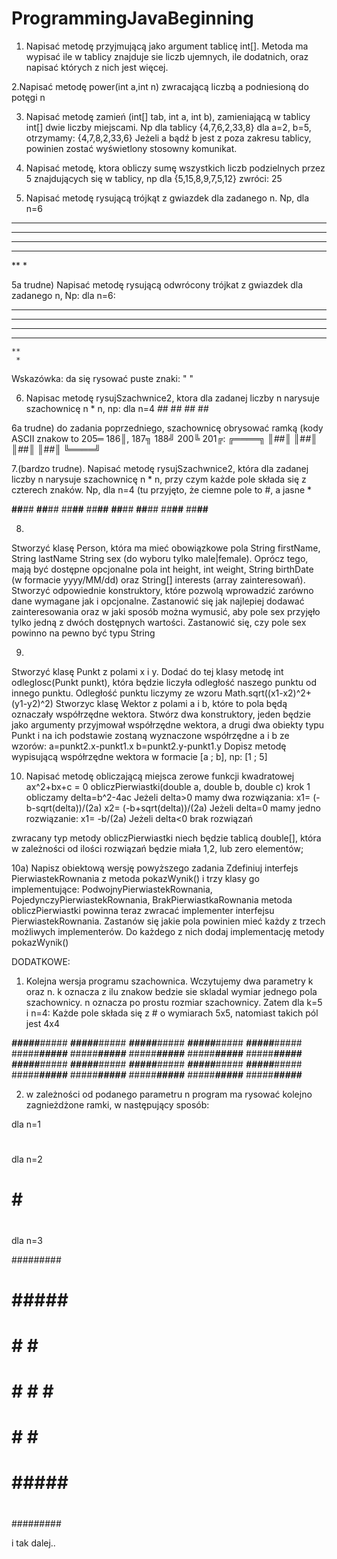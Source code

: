 # ProgrammingJavaBeginning

1. Napisać metodę przyjmującą jako argument tablicę int[].
Metoda ma wypisać ile w tablicy znajduje sie liczb ujemnych, ile dodatnich,
oraz napisać których z nich jest więcej.

2.Napisać metodę power(int a,int n) zwracającą liczbą a podniesioną do potęgi n

3. Napisać metodę zamień (int[] tab, int a, int b), zamieniającą w tablicy int[] dwie liczby miejscami.
Np dla tablicy {4,7,6,2,33,8}
dla a=2, b=5, otrzymamy:
{4,7,8,2,33,6}
Jeżeli a bądź b jest z poza zakresu tablicy, powinien zostać wyświetlony stosowny komunikat.


4. Napisać metodę, ktora obliczy sumę wszystkich liczb podzielnych przez 5 znajdujących się w tablicy, np
dla {5,15,8,9,7,5,12} zwróci: 25

5. Napisać metodę rysującą trójkąt z gwiazdek dla zadanego n. Np, dla n=6
******
*****
****
***
**
*

5a trudne) Napisać metodę rysującą odwrócony trójkat z gwiazdek dla zadanego n, Np: dla n=6:
******
 *****
  ****
   ***
    **
     *
Wskazówka: da się rysować puste znaki: " "

6. Napisac metodę rysujSzachwnice2, ktora dla zadanej liczby n narysuje szachownicę n * n, np: dla n=4
*#*#
#*#*
*#*#
#*#*

6a trudne) do zadania poprzedniego, szachownicę obrysować ramką (kody ASCII znakow to 205═ 186║, 187╗ 188╝ 200╚ 201╔:
╔════╗
║*#*#║
║#*#*║
║*#*#║
║#*#*║
╚════╝


7.(bardzo trudne). Napisać metodę rysujSzachwnice2, która dla zadanej liczby n narysuje szachownicę n * n,
przy czym każde pole składa się z czterech znaków. Np, dla n=4 (tu przyjęto, że ciemne pole to #, a jasne *

**##**##
**##**##
##**##**
##**##**
**##**##
**##**##
##**##**
##**##**   

8.
Stworzyć klasę Person, która ma mieć obowiązkowe pola 
String firstName, 
String lastName 
String sex (do wyboru tylko male|female). 
Oprócz tego, 
mają być dostępne opcjonalne pola 
int height, 
int weight,
String birthDate (w formacie yyyy/MM/dd) oraz 
String[] interests (array zainteresowań). 
Stworzyć odpowiednie konstruktory, które pozwolą wprowadzić zarówno dane 
wymagane jak i opcjonalne. Zastanowić się jak najlepiej dodawać 
zainteresowania oraz w jaki sposób można wymusić, aby pole sex przyjęło 
tylko jedną z dwóch dostępnych wartości. 
Zastanowić się, czy pole sex powinno na pewno być typu String

9.
Stworzyć klasę Punkt z polami x i y.
Dodać do tej klasy metodę int odleglosc(Punkt punkt), która będzie liczyła odległość
naszego punktu od innego punktu.
Odległość punktu liczymy ze wzoru Math.sqrt((x1-x2)^2+(y1-y2)^2) 
Stworzyc klasę Wektor z polami a i b, które to pola będą oznaczały współrzędne wektora.
Stwórz dwa konstruktory, jeden będzie jako argumenty przyjmował współrzędne wektora,
a drugi dwa obiekty typu Punkt i na ich podstawie zostaną wyznaczone współrzędne a i b
ze wzorów: a=punkt2.x-punkt1.x   b=punkt2.y-punkt1.y
Dopisz metodę wypisującą współrzędne wektora w formacie [a ; b], np: [1 ; 5]

10. Napisać metodę obliczającą miejsca zerowe funkcji kwadratowej ax^2+bx+c = 0
obliczPierwiastki(double a, double b, double c)
krok 1 obliczamy delta=b^2-4ac
Jeżeli delta>0 mamy dwa rozwiązania:
x1= (-b-sqrt(delta))/(2a)
x2= (-b+sqrt(delta))/(2a)
Jeżeli delta=0 mamy jedno rozwiązanie:
x1= -b/(2a)
Jeżeli delta<0 brak rozwiązań

zwracany typ metody obliczPierwiastki niech będzie tablicą double[],
która w zależności od ilości rozwiązań będzie miała 1,2, lub zero elementów;

10a) Napisz obiektową wersję powyższego zadania
Zdefiniuj interfejs PierwiastekRownania z metoda pokazWynik()
i trzy klasy go implementujące: PodwojnyPierwiastekRownania, PojedynczyPierwiastekRownania, BrakPierwiastkaRownania
metoda obliczPierwiastki powinna teraz zwracać implementer interfejsu PierwiastekRownania.
Zastanów się jakie pola powinien mieć każdy z trzech możliwych implementerów.
Do każdego z nich dodaj implementację metody pokazWynik()

DODATKOWE:

1) Kolejna wersja programu szachownica. Wczytujemy dwa parametry k oraz n.
k oznacza z ilu znakow bedzie sie skladal wymiar jednego pola szachownicy.
n oznacza po prostu rozmiar szachownicy. Zatem dla k=5 i n=4:
Każde pole składa się z # o wymiarach 5x5, natomiast takich pól jest 4x4

*****#####*****#####
*****#####*****#####
*****#####*****#####
*****#####*****#####
*****#####*****#####
#####*****#####*****
#####*****#####*****
#####*****#####*****
#####*****#####*****
#####*****#####*****
*****#####*****#####
*****#####*****#####
*****#####*****#####
*****#####*****#####
*****#####*****#####
#####*****#####*****
#####*****#####*****
#####*****#####*****
#####*****#####*****
#####*****#####*****


2) w zależności od podanego parametru n program ma rysować
kolejno zagnieżdżone ramki, w następujący sposób:

dla n=1
#

dla n=2

#####
#   #
# # #
#   #
#####

dla n=3

#########
#       # 
# ##### #
# #   # #
# # # # #
# #   # #
# ##### #
#       #
#########

i tak dalej..



